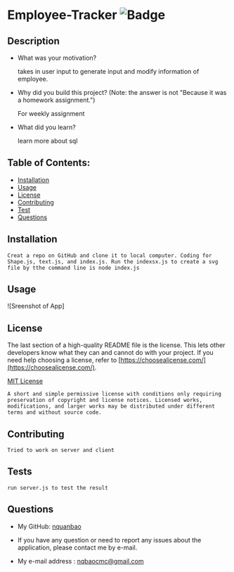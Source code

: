 # Employee-Tracker     ![Badge](https://img.shields.io/badge/license-MIT-blue)

## Description

- What was your motivation?
    
    takes in user input to generate input and modify information of employee. 

- Why did you build this project? (Note: the answer is not "Because it was a homework assignment.")
    
    For weekly assignment

- What did you learn?
    
    learn more about sql

## Table of Contents:

- [Installation](#installation)
- [Usage](#usage)
- [License](#license)
- [Contributing](#how-to-contribute)
- [Test](#tests)
- [Questions](#questions)

## Installation

    Creat a repo on GitHub and clone it to local computer. Coding for Shape.js, text.js, and index.js. Run the indexsx.js to create a svg file by tthe command line is node index.js

## Usage

![Sreenshot of App]

## License

The last section of a high-quality README file is the license. This lets other developers know what they can and cannot do with your project. If you need help choosing a license, refer to [https://choosealicense.com/](https://choosealicense.com/).

[MIT License](https://choosealicense.com/licenses/mit/)
    
    A short and simple permissive license with conditions only requiring preservation of copyright and license notices. Licensed works, modifications, and larger works may be distributed under different terms and without source code.    

## Contributing
    Tried to work on server and client

## Tests
    run server.js to test the result

## Questions

- My GitHub: [nquanbao](https://github.com/nquanbao)

- If you have any question or need to report any issues about the application, please contact me by e-mail.

- My e-mail address : [nqbaocmc@gmail.com](nqbaocmc@gmail.com)
